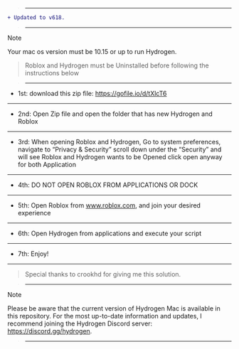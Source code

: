 
> ___


```diff
+ Updated to v618.
```

> ___

> [!Note]
Your mac os version must be 10.15 or up to run Hydrogen.

> Roblox and Hydrogen must be Uninstalled before following the instructions below

> ___


- 1st: download this zip file: https://gofile.io/d/tXlcT6

___

- 2nd: Open Zip file and open the folder that has new Hydrogen and Roblox 

___

- 3rd: When opening Roblox and Hydrogen, Go to system preferences, navigate to “Privacy & Security” scroll down under the “Security” and will see Roblox and Hydrogen wants to be Opened click open anyway for both Application 

___

- 4th: DO NOT OPEN ROBLOX FROM APPLICATIONS OR DOCK 

___

- 5th: Open Roblox from www.roblox.com, and join your desired experience 

___

- 6th: Open Hydrogen from applications and execute your script

___

- 7th: Enjoy!

___

> Special thanks to crookhd for giving me this solution.

> ___

> [!Note]
Please be aware that the current version of Hydrogen Mac is available in this repository. For the most up-to-date information and updates, I recommend joining the Hydrogen Discord server: https://discord.gg/hydrogen.

> ___
